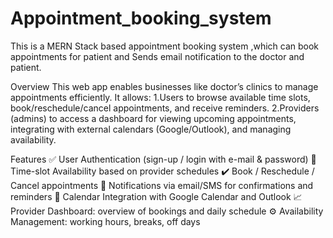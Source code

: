 # Appointment_booking_system
This is a MERN Stack based appointment booking system ,which can book appointments for patient and Sends email notification to the doctor and patient.

Overview
This web app enables businesses like doctor’s clinics to manage appointments efficiently. It allows:
1.Users to browse available time slots, book/reschedule/cancel appointments, and receive reminders.
2.Providers (admins) to access a dashboard for viewing upcoming appointments, integrating with external calendars (Google/Outlook), and managing availability.

Features
✅ User Authentication (sign-up / login with e-mail & password)
📅 Time-slot Availability based on provider schedules
✔️ Book / Reschedule / Cancel appointments
📲 Notifications via email/SMS for confirmations and reminders
🔄 Calendar Integration with Google Calendar and Outlook
📈 Provider Dashboard: overview of bookings and daily schedule
⚙️ Availability Management: working hours, breaks, off days

